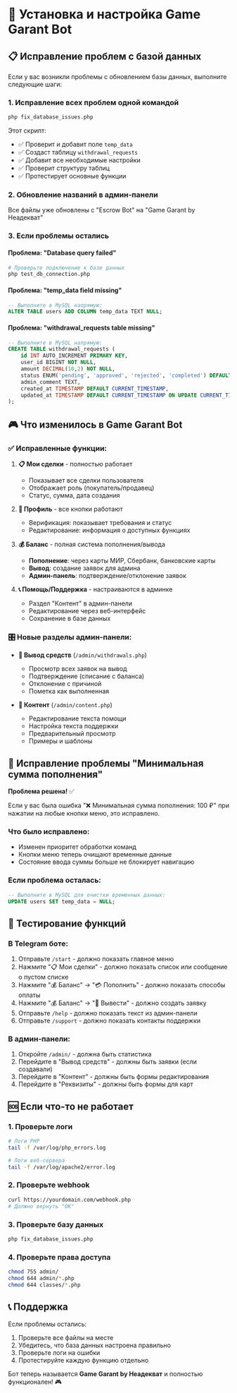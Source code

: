 # 🚀 Установка и настройка Game Garant Bot

## 📋 Исправление проблем с базой данных

Если у вас возникли проблемы с обновлением базы данных, выполните следующие шаги:

### 1. Исправление всех проблем одной командой
```bash
php fix_database_issues.php
```

Этот скрипт:
- ✅ Проверит и добавит поле `temp_data`
- ✅ Создаст таблицу `withdrawal_requests` 
- ✅ Добавит все необходимые настройки
- ✅ Проверит структуру таблиц
- ✅ Протестирует основные функции

### 2. Обновление названий в админ-панели
Все файлы уже обновлены с "Escrow Bot" на "Game Garant by Неадекват"

### 3. Если проблемы остались

#### Проблема: "Database query failed"
```bash
# Проверьте подключение к базе данных
php test_db_connection.php
```

#### Проблема: "temp_data field missing"
```sql
-- Выполните в MySQL напрямую:
ALTER TABLE users ADD COLUMN temp_data TEXT NULL;
```

#### Проблема: "withdrawal_requests table missing"  
```sql
-- Выполните в MySQL напрямую:
CREATE TABLE withdrawal_requests (
    id INT AUTO_INCREMENT PRIMARY KEY,
    user_id BIGINT NOT NULL,
    amount DECIMAL(10,2) NOT NULL,
    status ENUM('pending', 'approved', 'rejected', 'completed') DEFAULT 'pending',
    admin_comment TEXT,
    created_at TIMESTAMP DEFAULT CURRENT_TIMESTAMP,
    updated_at TIMESTAMP DEFAULT CURRENT_TIMESTAMP ON UPDATE CURRENT_TIMESTAMP
);
```

## 🎮 Что изменилось в Game Garant Bot

### ✅ Исправленные функции:

1. **📋 Мои сделки** - полностью работает
   - Показывает все сделки пользователя
   - Отображает роль (покупатель/продавец)
   - Статус, сумма, дата создания

2. **👤 Профиль** - все кнопки работают
   - Верификация: показывает требования и статус
   - Редактирование: информация о доступных функциях

3. **💰 Баланс** - полная система пополнения/вывода
   - **Пополнение**: через карты МИР, Сбербанк, банковские карты
   - **Вывод**: создание заявок для админа
   - **Админ-панель**: подтверждение/отклонение заявок

4. **📞 Помощь/Поддержка** - настраиваются в админке
   - Раздел "Контент" в админ-панели
   - Редактирование через веб-интерфейс
   - Сохранение в базе данных

### 🎛️ Новые разделы админ-панели:

- **💸 Вывод средств** (`/admin/withdrawals.php`)
  - Просмотр всех заявок на вывод
  - Подтверждение (списание с баланса)
  - Отклонение с причиной
  - Пометка как выполненная

- **📝 Контент** (`/admin/content.php`)
  - Редактирование текста помощи
  - Настройка текста поддержки
  - Предварительный просмотр
  - Примеры и шаблоны

## 🔧 Исправление проблемы "Минимальная сумма пополнения"

**Проблема решена!** ✅ 

Если у вас была ошибка "❌ Минимальная сумма пополнения: 100 ₽" при нажатии на любые кнопки меню, это исправлено.

### Что было исправлено:
- Изменен приоритет обработки команд
- Кнопки меню теперь очищают временные данные
- Состояние ввода суммы больше не блокирует навигацию

### Если проблема осталась:
```sql
-- Выполните в MySQL для очистки временных данных:
UPDATE users SET temp_data = NULL;
```

## 🔧 Тестирование функций

### В Telegram боте:
1. Отправьте `/start` - должно показать главное меню
2. Нажмите "📋 Мои сделки" - должно показать список или сообщение о пустом списке
3. Нажмите "💰 Баланс" → "💳 Пополнить" - должно показать способы оплаты
4. Нажмите "💰 Баланс" → "💸 Вывести" - должно создать заявку
5. Отправьте `/help` - должно показать текст из админ-панели
6. Отправьте `/support` - должно показать контакты поддержки

### В админ-панели:
1. Откройте `/admin/` - должна быть статистика
2. Перейдите в "Вывод средств" - должны быть заявки (если создавали)
3. Перейдите в "Контент" - должны быть формы редактирования
4. Перейдите в "Реквизиты" - должны быть формы для карт

## 🆘 Если что-то не работает

### 1. Проверьте логи
```bash
# Логи PHP
tail -f /var/log/php_errors.log

# Логи веб-сервера  
tail -f /var/log/apache2/error.log
```

### 2. Проверьте webhook
```bash
curl https://yourdomain.com/webhook.php
# Должно вернуть "OK"
```

### 3. Проверьте базу данных
```bash
php fix_database_issues.php
```

### 4. Проверьте права доступа
```bash
chmod 755 admin/
chmod 644 admin/*.php
chmod 644 classes/*.php
```

## 📞 Поддержка

Если проблемы остались:
1. Проверьте все файлы на месте
2. Убедитесь, что база данных настроена правильно
3. Проверьте логи на ошибки
4. Протестируйте каждую функцию отдельно

Бот теперь называется **Game Garant by Неадекват** и полностью функционален! 🎮